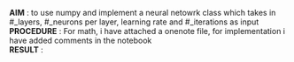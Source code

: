 **AIM** : to use numpy and implement a neural netowrk class which takes in #_layers, #_neurons per layer, learning rate and #_iterations as input <br>
**PROCEDURE** : For math, i have attached a onenote file, for implementation i have added comments in the notebook <br>
**RESULT** : 
